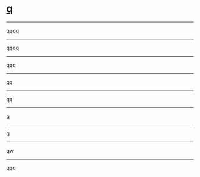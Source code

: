 # [q](https://github.com/dululu/notes/issues/5)



---

qqqq

---

qqqq

---

qqq

---

qq

---

qq

---

q

---

q

---

qw

---

qqq